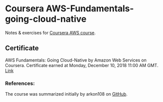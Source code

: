 # Coursera AWS-Fundamentals-going-cloud-native

Notes & exercises for [Coursera AWS course](https://www.coursera.org/learn/aws-fundamentals-going-cloud-native).


## Certificate

AWS Fundamentals: Going Cloud-Native by Amazon Web Services on Coursera. Certificate earned at Monday, December 10, 2018 11:00 AM GMT. [Link](https://www.coursera.org/account/accomplishments/verify/5YQHEFQUTVLP)

### References:
The course was summarized initially by arkon108 on [GitHub](https://github.com/arkon108/course-aws).
